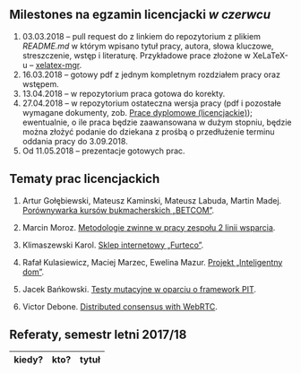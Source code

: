 ##  Milestones na egzamin licencjacki *w czerwcu*

1. 03.03.2018 – pull request do z linkiem do repozytorium z plikiem
  _README.md_ w którym wpisano tytuł pracy, autora, słowa kluczowe,
  streszczenie, wstęp i literaturę.
  Przykładowe prace złożone w XeLaTeX-u – [xelatex-mgr](https://github.com/wbzyl/xelatex-mgr).
1. 16.03.2018 – gotowy pdf z jednym kompletnym rozdziałem pracy oraz wstępem.
1. 13.04.2018 – w repozytorium praca gotowa do korekty.
1. 27.04.2018 – w repozytorium ostateczna wersja pracy (pdf i pozostałe wymagane
   dokumenty, zob. [Prace dyplomowe (licencjackie)](https://inf.ug.edu.pl/prace-dyplomowe-licencjackie));
   ewentualnie, o ile praca będzie zaawansowana w dużym stopniu, będzie można złożyć podanie do dziekana z prośbą
   o przedłużenie terminu oddania pracy do 3.09.2018.
1. Od 11.05.2018 – prezentacje gotowych prac.


## Tematy prac licencjackich

1. Artur Gołębiewski, Mateusz Kaminski, Mateusz Labuda, Martin Madej.
[Porównywarka kursów bukmacherskich „BETCOM”](https://github.com/mlabuda2/licencjat).

1. Marcin Moroz.
[Metodologie zwinne w pracy zespołu 2 linii wsparcia](https://github.com/mo-net/licencjacka).

1. Klimaszewski Karol.
[Sklep internetowy „Furteco”](https://github.com/KKlimaszewski1/licencjat).

1. Rafał Kulasiewicz, Maciej Marzec, Ewelina Mazur.
[Projekt „Inteligentny dom”](https://github.com/dzyzus/licencjat-smarthome).

1. Jacek Bańkowski.
[Testy mutacyjne w oparciu o framework PIT](https://github.com/jbankowski/licencjat).

1. Victor Debone.
[Distributed consensus with WebRTC](https://github.com/seminarium/my-project-debone).


## Referaty, semestr letni 2017/18

| kiedy?     | kto?            | tytuł |
| :--------- | :-------------- | :---- |
